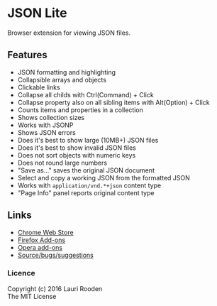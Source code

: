 
JSON Lite
=========

Browser extension for viewing JSON files.


Features
--------

 - JSON formatting and highlighting
 - Collapsible arrays and objects
 - Clickable links
 - Collapse all childs with Ctrl(Command) + Click
 - Collapse property also on all sibling items with Alt(Option) + Click
 - Counts items and properties in a collection
 - Shows collection sizes
 - Works with JSONP
 - Shows JSON errors
 - Does it's best to show large (10MB+) JSON files
 - Does it's best to show invalid JSON files
 - Does not sort objects with numeric keys
 - Does not round large numbers
 - "Save as..." saves the original JSON document
 - Select and copy a working JSON from the formatted JSON
 - Works with `application/vnd.*+json` content type
 - "Page Info" panel reports original content type


Links
-----

 - [Chrome Web Store](https://chrome.google.com/webstore/detail/json-lite/acacmjcicejlmjcheoklfdchempahoag)
 - [Firefox Add-ons](https://addons.mozilla.org/en-US/firefox/addon/json-lite/)
 - [Opera add-ons](https://addons.opera.com/en/extensions/details/json-lite/)
 - [Source/bugs/suggestions](https://github.com/lauriro/json-lite)


### Licence

Copyright (c) 2016 Lauri Rooden  
The MIT License

